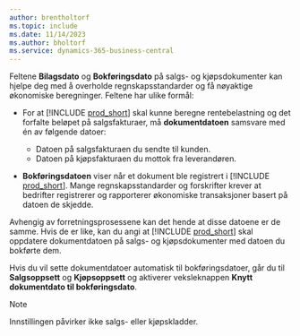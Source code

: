```yaml
---
author: brentholtorf
ms.topic: include
ms.date: 11/14/2023
ms.author: bholtorf
ms.service: dynamics-365-business-central
---
```


Feltene **Bilagsdato** og **Bokføringsdato** på salgs- og kjøpsdokumenter kan hjelpe deg med å overholde regnskapsstandarder og få nøyaktige økonomiske beregninger. Feltene har ulike formål:

- For at [!INCLUDE [prod_short](prod_short.md)] skal kunne beregne rentebelastning og det forfalte beløpet på salgsfakturaer, må **dokumentdatoen** samsvare med én av følgende datoer:

   - Datoen på salgsfakturaen du sendte til kunden. 
   - Datoen på kjøpsfakturaen du mottok fra leverandøren.
- **Bokføringsdatoen** viser når et dokument ble registrert i [!INCLUDE [prod_short](prod_short.md)]. Mange regnskapsstandarder og forskrifter krever at bedrifter registrerer og rapporterer økonomiske transaksjoner basert på datoen de skjedde.

Avhengig av forretningsprosessene kan det hende at disse datoene er de samme. Hvis de er like, kan du angi at [!INCLUDE [prod_short](prod_short.md)] skal oppdatere dokumentdatoen på salgs- og kjøpsdokumenter med datoen du bokførte dem.  
  
Hvis du vil sette dokumentdatoer automatisk til bokføringsdatoer, går du til **Salgsoppsett** og **Kjøpsoppsett** og aktiverer veksleknappen **Knytt dokumentdato til bokføringsdato**.

> [!NOTE]
> Innstillingen påvirker ikke salgs- eller kjøpskladder.